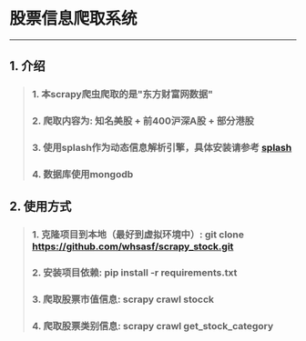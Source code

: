 # 股票信息爬取系统
---
## 1. 介绍

>### 1. 本scrapy爬虫爬取的是"东方财富网数据"   
>### 2. 爬取内容为: 知名美股 + 前400沪深A股 + 部分港股
>### 3. 使用splash作为动态信息解析引擎，具体安装请参考 [splash](https://splash.readthedocs.io/en/stable/#)
>### 4. 数据库使用mongodb

## 2. 使用方式
>### 1. 克隆项目到本地（最好到虚拟环境中）: git clone https://github.com/whsasf/scrapy_stock.git
>### 2. 安装项目依赖: pip install -r requirements.txt
>### 3. 爬取股票市值信息: scrapy crawl stocck
>### 4. 爬取股票类别信息: scrapy crawl get_stock_category

